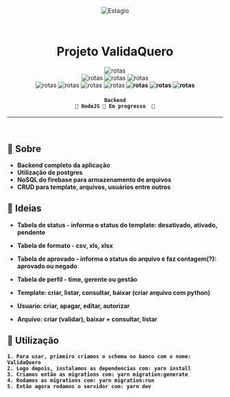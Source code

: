 <div align="center" id="top"> 
  <img src="https://firebasestorage.googleapis.com/v0/b/vxfontes.appspot.com/o/pics%20projects%2Fvalidaquero%2FvalidaQuero.png?alt=media&token=a22a195b-e266-4eb5-b30c-5db30954c5a3" alt="Estagio" />

  &#xa0;
</div>

<h1 align="center">
	Projeto ValidaQuero
</h1>

<p align="center">
  <img alt="rotas" src="https://img.shields.io/badge/inicializar_projeto-finalizado-green"><br>
  <img alt="rotas" src="https://img.shields.io/badge/criar_template-finalizada-green">
  <img alt="rotas" src="https://img.shields.io/badge/excluir_template-finalizada-green">
  <img alt="rotas" src="https://img.shields.io/badge/consultar_template-finalizada-green"><br>
  <img alt="rotas" src="https://img.shields.io/badge/criar_usuario-finalizada-green">
  <img alt="rotas" src="https://img.shields.io/badge/excluir_usuario-finalizada-green">
  <img alt="rotas" src="https://img.shields.io/badge/consultar_usuario-finalizada-green">
  <img alt="rotas" src="https://img.shields.io/badge/mudar_permissão_usuario-finalizada-green"><b>
  <img alt="rotas" src="https://img.shields.io/badge/criar_arquivo-pendente-red">
  <img alt="rotas" src="https://img.shields.io/badge/consultar_arquivo-pendente-red">
  <img alt="rotas" src="https://img.shields.io/badge/lista_de_arquivos-pendente-red">
</p>

<!-- Status -->

<h4 align="center"> 
	
	Backend
	🚧 NodeJS 🚀 Em progresso  🚧
</h4> 

<hr>

<br>

## :dart: Sobre ##

- Backend completo da aplicação
- Utilização de postgres
- NoSQL do firebase para armazenamento de arquivos
- CRUD para template, arquivos, usuários entre outros

## 💫 Ideias ##
- Tabela de status - informa o status do template: desativado, ativado, pendente
- Tabela de formato - csv, xls, xlsx
- Tabela de aprovado - informa o status do arquivo e faz contagem(?): aprovado ou negado
- Tabela de perfil - time, gerente ou gestão

- Template: criar, listar, consultar, baixar (criar arquivo com python)
- Usuario: criar, apagar, editar, autorizar
- Arquivo: criar (validar), baixar + consultar, listar

## :rocket: Utilização ##
```
1. Para usar, primeiro criamos o schema no banco com o nome: ValidaQuero
2. Logo depois, instalamos as dependencias com: yarn install
3. Criamos então as migrations com: yarn migration:generate 
4. Rodamos as migrations com: yarn migration:run 
5. Então agora rodamos o servidor com: yarn dev
```
